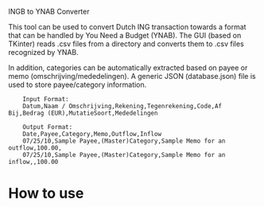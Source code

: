  INGB to YNAB Converter

 This tool can be used to convert Dutch ING transaction towards a format that can be handled by You Need a Budget (YNAB).
 The GUI (based on TKinter) reads .csv files from a directory and converts them to .csv files recognized by YNAB.

 In addition, categories can be automatically extracted based on payee or memo (omschrijving/mededelingen).
 A generic JSON (database.json) file is used to store payee/category information.

        Input Format:
        Datum,Naam / Omschrijving,Rekening,Tegenrekening,Code,Af Bij,Bedrag (EUR),MutatieSoort,Mededelingen

        Output Format:
        Date,Payee,Category,Memo,Outflow,Inflow
        07/25/10,Sample Payee,(Master)Category,Sample Memo for an outflow,100.00,
        07/25/10,Sample Payee,(Master)Category,Sample Memo for an inflow,,100.00

# How to use
